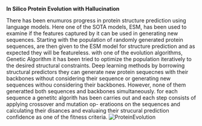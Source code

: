 **In Silico Protein Evolution with Hallucination**


There has been enumuros progress in protein structure prediction using language models. Here one of
the SOTA models, ESM, has been used to examine if the features captured by it can be used in generating new sequences. Starting
with the population of randomly generated protein sequences, are then given to the ESM model for structure
prediction and as expected they will be featureless. with one of the evolution algorithms, Genetic Algorithm it has been
tried to optimize the population iteratively to the desired structural constraints. 
Deep learning methods by borrowing structural predictors they can generate new protein sequecnes with
their backbones without considering their sequence or generating new sequences withou considering their backbones.
However, none of them generatted both sequences and backbones simultaneously.
for each sequence a genetitc algorith has been carries out and each step consists of applying crossover and mutation op-
eratioons on the sequences and calculating their disances and evaluaing their strucural prediction
confidence as one of the fitness criteria.
![ProteinEvolution](Flowchart.png)


